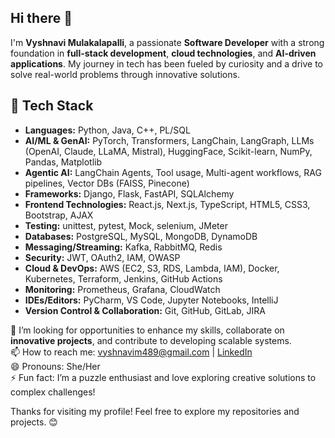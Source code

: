 ## Hi there 👋
I'm **Vyshnavi Mulakalapalli**, a passionate **Software Developer** with a strong foundation in **full-stack development**, **cloud technologies**, and **AI-driven applications**. My journey in tech has been fueled by curiosity and a drive to solve real-world problems through innovative solutions.

## 🔧 Tech Stack
- **Languages:** Python, Java, C++, PL/SQL 
- **AI/ML & GenAI:** PyTorch, Transformers, LangChain, LangGraph, LLMs (OpenAI, Claude, LLaMA, Mistral), HuggingFace, Scikit-learn, NumPy, Pandas, Matplotlib
- **Agentic AI:** LangChain Agents, Tool usage, Multi-agent workflows, RAG pipelines, Vector DBs (FAISS, Pinecone)
- **Frameworks:** Django, Flask, FastAPI, SQLAlchemy
- **Frontend Technologies:** React.js, Next.js, TypeScript, HTML5, CSS3, Bootstrap, AJAX
- **Testing:** unittest, pytest, Mock, selenium, JMeter
- **Databases:** PostgreSQL, MySQL, MongoDB, DynamoDB
- **Messaging/Streaming:** Kafka, RabbitMQ, Redis
- **Security:** JWT, OAuth2, IAM, OWASP
- **Cloud & DevOps:** AWS (EC2, S3, RDS, Lambda, IAM), Docker, Kubernetes, Terraform, Jenkins, GitHub Actions
- **Monitoring:** Prometheus, Grafana, CloudWatch
- **IDEs/Editors:** PyCharm, VS Code, Jupyter Notebooks, IntelliJ
- **Version Control & Collaboration:** Git, GitHub, GitLab, JIRA
 
👯 I’m looking for opportunities to enhance my skills, collaborate on **innovative projects**, and contribute to developing scalable systems.  
📫 How to reach me: [vyshnavim489@gmail.com](mailto:vyshnavim489@gmail.com) | [LinkedIn](https://www.linkedin.com/in/vyshnavi-m-772b2a349/)  
😄 Pronouns: She/Her  
⚡ Fun fact: I’m a puzzle enthusiast and love exploring creative solutions to complex challenges!  

Thanks for visiting my profile! Feel free to explore my repositories and projects. 😊  

